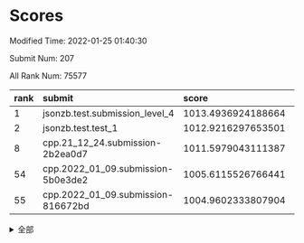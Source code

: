 # Scores

Modified Time: 2022-01-25 01:40:30

Submit Num: 207

All Rank Num: 75577

| rank |               submit               |       score        |       sigma        | pk_num |
| :--- | :--------------------------------- | :----------------- | :----------------- | :----- |
| 1    | jsonzb.test.submission_level_4     | 1013.4936924188664 | 0.8191865948307256 | 1463   |
| 2    | jsonzb.test.test_1                 | 1012.9216297653501 | 0.7958650480463167 | 1460   |
| 8    | cpp.21_12_24.submission-2b2ea0d7   | 1011.5979043111387 | 0.7926660792083782 | 1460   |
| 54   | cpp.2022_01_09.submission-5b0e3de2 | 1005.6115526766441 | 0.7266023484006379 | 1460   |
| 55   | cpp.2022_01_09.submission-816672bd | 1004.9602333807904 | 0.7102605136140882 | 1458   |


<details>
<summary>全部</summary>

| rank |                 submit                 |       score        |       sigma        | pk_num |
| :--- | :------------------------------------- | :----------------- | :----------------- | :----- |
| 1    | jsonzb.test.submission_level_4         | 1013.4936924188664 | 0.8191865948307256 | 1463   |
| 2    | jsonzb.test.test_1                     | 1012.9216297653501 | 0.7958650480463167 | 1460   |
| 3    | gobigger.level_3.submission_level_3_4  | 1012.1432222405765 | 0.7926621771370126 | 1455   |
| 4    | gobigger.level_3.submission_level_3_45 | 1011.9119579092688 | 0.7721605123159043 | 1462   |
| 5    | gobigger.level_3.submission_level_3_1  | 1011.8018580166049 | 0.7934769109865707 | 1464   |
| 6    | gobigger.level_3.submission_level_3_41 | 1011.7151543533931 | 0.7719417510097899 | 1462   |
| 7    | gobigger.level_3.submission_level_3_6  | 1011.7048398107772 | 0.8020184778843028 | 1460   |
| 8    | cpp.21_12_24.submission-2b2ea0d7       | 1011.5979043111387 | 0.7926660792083782 | 1460   |
| 9    | gobigger.level_3.submission_level_3_38 | 1011.5587596168366 | 0.8060917490280115 | 1459   |
| 10   | gobigger.level_3.submission_level_3_36 | 1011.2763082608803 | 0.7679720861010991 | 1460   |
| 11   | gobigger.level_3.submission_level_3_15 | 1010.9271059948202 | 0.7527789777940843 | 1460   |
| 12   | gobigger.level_3.submission_level_3_29 | 1010.9020312878138 | 0.7753940213407222 | 1457   |
| 13   | gobigger.level_3.submission_level_3_28 | 1010.8862871394932 | 0.7813580235888326 | 1463   |
| 14   | gobigger.level_3.submission_level_3_12 | 1010.7949056179206 | 0.7761951774925305 | 1459   |
| 15   | gobigger.level_3.submission_level_3_5  | 1010.7746830962346 | 0.7594455161689277 | 1461   |
| 16   | gobigger.level_3.submission_level_3_8  | 1010.7524328498494 | 0.7571108940686515 | 1459   |
| 17   | gobigger.level_3.submission_level_3_2  | 1010.5599852204994 | 0.7831308249466776 | 1458   |
| 18   | gobigger.level_3.submission_level_3_27 | 1010.3215262810443 | 0.7661853849312178 | 1459   |
| 19   | gobigger.level_3.submission_level_3_21 | 1010.3119711040927 | 0.7689169825766298 | 1459   |
| 20   | gobigger.level_3.submission_level_3_14 | 1010.3112859204285 | 0.7580563590616136 | 1459   |
| 21   | gobigger.level_3.submission_level_3_44 | 1010.2522982509926 | 0.7475497943511757 | 1462   |
| 22   | gobigger.level_3.submission_level_3_49 | 1010.227035816818  | 0.7605745252158953 | 1467   |
| 23   | gobigger.level_3.submission_level_3_47 | 1010.2145963372624 | 0.7733761659189384 | 1458   |
| 24   | gobigger.level_3.submission_level_3_35 | 1010.1500082409282 | 0.7517187110618071 | 1460   |
| 25   | gobigger.level_3.submission_level_3_46 | 1010.1148572090432 | 0.7421265826514689 | 1454   |
| 26   | gobigger.level_3.submission_level_3_40 | 1010.1112425622947 | 0.7579509750906972 | 1462   |
| 27   | gobigger.level_3.submission_level_3_32 | 1010.105102020808  | 0.7548208642905735 | 1457   |
| 28   | gobigger.level_3.submission_level_3_7  | 1010.0944986186205 | 0.790805802084519  | 1460   |
| 29   | gobigger.level_3.submission_level_3_0  | 1010.0872847379296 | 0.761545453969707  | 1460   |
| 30   | gobigger.level_3.submission_level_3_33 | 1010.0614132349151 | 0.7495972882331581 | 1461   |
| 31   | gobigger.level_3.submission_level_3_34 | 1009.9961586595    | 0.7641326568772091 | 1458   |
| 32   | gobigger.level_3.submission_level_3_17 | 1009.9245877667375 | 0.7503361580064325 | 1462   |
| 33   | gobigger.level_3.submission_level_3_37 | 1009.8452163529835 | 0.7548375026222577 | 1462   |
| 34   | gobigger.level_3.submission_level_3_19 | 1009.7393322756211 | 0.756463752724554  | 1460   |
| 35   | gobigger.level_3.submission_level_3_48 | 1009.7279293543781 | 0.778550273144422  | 1466   |
| 36   | gobigger.level_3.submission_level_3_31 | 1009.6537697751673 | 0.7470575745634126 | 1460   |
| 37   | gobigger.level_3.submission_level_3_39 | 1009.4260635705086 | 0.749707614851268  | 1465   |
| 38   | gobigger.level_3.submission_level_3_11 | 1009.3823303564695 | 0.7661418369196252 | 1459   |
| 39   | gobigger.level_3.submission_level_3_16 | 1009.3786450015033 | 0.7584769760642752 | 1459   |
| 40   | gobigger.level_3.submission_level_3_3  | 1009.3122685404212 | 0.7562971831684032 | 1459   |
| 41   | gobigger.level_3.submission_level_3_42 | 1009.3039384759709 | 0.7427716405944412 | 1464   |
| 42   | gobigger.level_3.submission_level_3_30 | 1009.1258194074103 | 0.7394688747007655 | 1466   |
| 43   | gobigger.level_3.submission_level_3_43 | 1009.1118249344061 | 0.7501833474292984 | 1456   |
| 44   | gobigger.level_3.submission_level_3_13 | 1009.0525061854295 | 0.7579943218823099 | 1463   |
| 45   | gobigger.level_3.submission_level_3_10 | 1008.8919670701035 | 0.750055064233883  | 1462   |
| 46   | gobigger.level_3.submission_level_3_25 | 1008.877177894106  | 0.7570570207372089 | 1460   |
| 47   | gobigger.level_3.submission_level_3_24 | 1008.7697143908975 | 0.7510879913386571 | 1462   |
| 48   | gobigger.level_3.submission_level_3_23 | 1008.6366805119441 | 0.7857838255872147 | 1463   |
| 49   | gobigger.level_3.submission_level_3_26 | 1008.6303618224072 | 0.7356293369061564 | 1457   |
| 50   | gobigger.level_3.submission_level_3_9  | 1008.4973222307237 | 0.7447570205090729 | 1457   |
| 51   | gobigger.level_3.submission_level_3_22 | 1008.4695304696662 | 0.7573488998876503 | 1460   |
| 52   | gobigger.level_3.submission_level_3_20 | 1008.1922880916766 | 0.752180136778225  | 1460   |
| 53   | gobigger.level_3.submission_level_3_18 | 1007.7572036101631 | 0.7398940306164067 | 1456   |
| 54   | cpp.2022_01_09.submission-5b0e3de2     | 1005.6115526766441 | 0.7266023484006379 | 1460   |
| 55   | cpp.2022_01_09.submission-816672bd     | 1004.9602333807904 | 0.7102605136140882 | 1458   |
| 56   | gobigger.level_1.submission_level_1_6  | 1004.7210344141557 | 0.716771065755531  | 1460   |
| 57   | gobigger.level_1.submission_level_1_41 | 1004.6186037866436 | 0.7178906141747061 | 1462   |
| 58   | gobigger.level_1.submission_level_1_32 | 1004.5142941524316 | 0.7266834373780372 | 1454   |
| 59   | gobigger.level_1.submission_level_1_23 | 1004.3990719547886 | 0.7410102889429401 | 1461   |
| 60   | gobigger.level_1.submission_level_1_42 | 1004.2780783439782 | 0.7262656966584286 | 1463   |
| 61   | gobigger.level_1.submission_level_1_35 | 1004.1945430265173 | 0.71697293595076   | 1461   |
| 62   | gobigger.level_1.submission_level_1_16 | 1004.0086345207227 | 0.7243422842557576 | 1459   |
| 63   | gobigger.level_1.submission_level_1_36 | 1003.8478135795955 | 0.7126493531697575 | 1458   |
| 64   | gobigger.level_1.submission_level_1_43 | 1003.842568992867  | 0.7028427582847837 | 1455   |
| 65   | gobigger.level_1.submission_level_1_10 | 1003.7847610050309 | 0.7194314906618342 | 1458   |
| 66   | gobigger.level_1.submission_level_1_46 | 1003.7789481791457 | 0.7114302251909685 | 1458   |
| 67   | gobigger.level_1.submission_level_1_20 | 1003.7786326973555 | 0.7155769557434738 | 1455   |
| 68   | gobigger.level_1.submission_level_1_45 | 1003.773964349155  | 0.7231893519935847 | 1459   |
| 69   | gobigger.level_1.submission_level_1_15 | 1003.6312400218337 | 0.7231875172961763 | 1463   |
| 70   | gobigger.level_1.submission_level_1_8  | 1003.5384217423068 | 0.713209036205163  | 1464   |
| 71   | gobigger.level_1.submission_level_1_38 | 1003.5218572246121 | 0.7230599756460679 | 1463   |
| 72   | gobigger.level_1.submission_level_1_48 | 1003.4692487477494 | 0.7131454655912843 | 1465   |
| 73   | gobigger.level_1.submission_level_1_40 | 1003.4629003002725 | 0.718570376663673  | 1459   |
| 74   | gobigger.level_1.submission_level_1_17 | 1003.4466598277851 | 0.7301106346670115 | 1459   |
| 75   | gobigger.level_1.submission_level_1_34 | 1003.4368737160172 | 0.713351195577941  | 1461   |
| 76   | gobigger.level_1.submission_level_1_26 | 1003.4284109774464 | 0.7147525138052883 | 1458   |
| 77   | gobigger.level_1.submission_level_1_12 | 1003.34585087843   | 0.7052904175281474 | 1461   |
| 78   | gobigger.level_1.submission_level_1_37 | 1003.3291101543637 | 0.7218283826510139 | 1464   |
| 79   | gobigger.level_1.submission_level_1_9  | 1003.3173921964428 | 0.7091843737392306 | 1459   |
| 80   | gobigger.level_1.submission_level_1_29 | 1003.3046038227938 | 0.7105243217791729 | 1460   |
| 81   | gobigger.level_1.submission_level_1_5  | 1003.2926930407413 | 0.7196011687452858 | 1462   |
| 82   | gobigger.level_1.submission_level_1_22 | 1003.2760109844614 | 0.7175380519193192 | 1458   |
| 83   | gobigger.level_1.submission_level_1_2  | 1003.2543663209336 | 0.7029379735926865 | 1468   |
| 84   | gobigger.level_1.submission_level_1_7  | 1003.1426243133018 | 0.7164511988729103 | 1456   |
| 85   | gobigger.level_1.submission_level_1_19 | 1003.0333918083464 | 0.7267253643324445 | 1466   |
| 86   | gobigger.level_1.submission_level_1_18 | 1002.9611937732674 | 0.7273122871045347 | 1459   |
| 87   | gobigger.level_1.submission_level_1_25 | 1002.9251027719467 | 0.7179877675754462 | 1458   |
| 88   | gobigger.level_1.submission_level_1_4  | 1002.901068842457  | 0.7016513975684207 | 1463   |
| 89   | gobigger.level_1.submission_level_1_39 | 1002.8586341718849 | 0.716922141848595  | 1463   |
| 90   | gobigger.level_1.submission_level_1_28 | 1002.8535194902068 | 0.7041101025007807 | 1462   |
| 91   | gobigger.level_1.submission_level_1_13 | 1002.6071366070736 | 0.7228371891475155 | 1460   |
| 92   | gobigger.level_1.submission_level_1_11 | 1002.4613951489807 | 0.7098538231285667 | 1461   |
| 93   | gobigger.level_1.submission_level_1_3  | 1002.3724705599036 | 0.7274303245169499 | 1464   |
| 94   | gobigger.level_1.submission_level_1_0  | 1002.365174779306  | 0.7172516578825575 | 1462   |
| 95   | gobigger.level_1.submission_level_1_31 | 1002.357182932869  | 0.7126066785784522 | 1455   |
| 96   | gobigger.level_1.submission_level_1_24 | 1002.3350353096828 | 0.7207193857168531 | 1459   |
| 97   | gobigger.level_1.submission_level_1_1  | 1002.2558505172661 | 0.7055819135094007 | 1463   |
| 98   | gobigger.level_1.submission_level_1_27 | 1002.2089900151459 | 0.7050635406529393 | 1463   |
| 99   | gobigger.level_1.submission_level_1_47 | 1002.1401955520606 | 0.7211768461124735 | 1459   |
| 100  | gobigger.level_1.submission_level_1_30 | 1002.1354597717007 | 0.7088472800657468 | 1459   |
| 101  | gobigger.level_1.submission_level_1_44 | 1002.0474034051631 | 0.7079902072107953 | 1459   |
| 102  | gobigger.level_1.submission_level_1_33 | 1001.9351718877956 | 0.7185233461676089 | 1455   |
| 103  | gobigger.level_1.submission_level_1_21 | 1001.872984485055  | 0.7176466593222841 | 1455   |
| 104  | gobigger.level_1.submission_level_1_14 | 1001.7511225046396 | 0.7018864732969311 | 1463   |
| 105  | gobigger.level_1.submission_level_1_49 | 1001.7024431170971 | 0.7076360254480953 | 1463   |
| 106  | gobigger.random.submission_random_1    | 997.2736111058525  | 0.7187039608737408 | 1463   |
| 107  | gobigger.random.submission_random_48   | 997.1186024780624  | 0.7170477566067589 | 1459   |
| 108  | gobigger.random.submission_random_42   | 996.9466284653469  | 0.7001062911126112 | 1463   |
| 109  | gobigger.random.submission_random_19   | 996.9005302399287  | 0.7127964145746266 | 1464   |
| 110  | gobigger.random.submission_random_45   | 996.7409038269889  | 0.7031660796246607 | 1464   |
| 111  | gobigger.random.submission_random_43   | 996.7078572743782  | 0.7219144698418042 | 1461   |
| 112  | gobigger.random.submission_random_33   | 996.7040121244843  | 0.6989549777875519 | 1462   |
| 113  | gobigger.random.submission_random_24   | 996.6906120730877  | 0.7059855133884542 | 1456   |
| 114  | gobigger.random.submission_random_8    | 996.5980382787307  | 0.7112093160164884 | 1464   |
| 115  | gobigger.random.submission_random_20   | 996.5218701344851  | 0.7022505874713655 | 1462   |
| 116  | gobigger.random.submission_random_47   | 996.4744946657829  | 0.7060661589639683 | 1458   |
| 117  | gobigger.random.submission_random_6    | 996.3845861790928  | 0.7078544500666232 | 1463   |
| 118  | gobigger.random.submission_random_21   | 996.3733123968262  | 0.7166090846194515 | 1456   |
| 119  | gobigger.random.submission_random_5    | 996.3246556053779  | 0.7105714562013892 | 1458   |
| 120  | gobigger.random.submission_random_46   | 996.2719019712281  | 0.701565500769711  | 1462   |
| 121  | gobigger.random.submission_random_44   | 996.2599801135852  | 0.7019777864523143 | 1468   |
| 122  | gobigger.random.submission_random_28   | 996.1772543545136  | 0.7043827377067002 | 1462   |
| 123  | gobigger.random.submission_random_36   | 996.1467508415572  | 0.7127615735044589 | 1459   |
| 124  | gobigger.random.submission_random_26   | 996.1071852637258  | 0.7037437480374028 | 1461   |
| 125  | gobigger.random.submission_random_4    | 996.0801550705481  | 0.7139614746592435 | 1462   |
| 126  | gobigger.random.submission_random_18   | 996.0608792340882  | 0.7186550050094247 | 1457   |
| 127  | gobigger.random.submission_random_14   | 995.975111901761   | 0.697815028933304  | 1462   |
| 128  | gobigger.random.submission_random_25   | 995.9588114214502  | 0.7035734832501173 | 1462   |
| 129  | gobigger.random.submission_random_23   | 995.9481757802859  | 0.7122547022063224 | 1458   |
| 130  | gobigger.random.submission_random_37   | 995.9046251832111  | 0.7138882804624681 | 1463   |
| 131  | gobigger.random.submission_random_40   | 995.8765172693966  | 0.7102523458906229 | 1461   |
| 132  | gobigger.random.submission_random_7    | 995.8193729244887  | 0.7191405697774091 | 1462   |
| 133  | gobigger.random.submission_random_29   | 995.7828697847968  | 0.7038346644016215 | 1465   |
| 134  | gobigger.random.submission_random_16   | 995.7496978497996  | 0.7160321444199377 | 1460   |
| 135  | gobigger.random.submission_random_3    | 995.7488358648053  | 0.7143496533194928 | 1460   |
| 136  | gobigger.random.submission_random_13   | 995.667630135938   | 0.725706297509026  | 1461   |
| 137  | gobigger.random.submission_random_17   | 995.637867085272   | 0.7226128218206341 | 1455   |
| 138  | gobigger.random.submission_random_30   | 995.5670442265473  | 0.7003197900404844 | 1460   |
| 139  | gobigger.random.submission_random_39   | 995.5663874931829  | 0.7097723684934779 | 1463   |
| 140  | gobigger.random.submission_random_32   | 995.4385732551393  | 0.7171957609454814 | 1459   |
| 141  | gobigger.random.submission_random_31   | 995.3724587734138  | 0.7113551085965538 | 1458   |
| 142  | gobigger.random.submission_random_35   | 995.3503394289818  | 0.7082594531016058 | 1453   |
| 143  | gobigger.random.submission_random_27   | 995.2598026487887  | 0.7281944586883211 | 1465   |
| 144  | gobigger.random.submission_random_0    | 995.2371948943554  | 0.7236396437181595 | 1461   |
| 145  | gobigger.random.submission_random_38   | 995.2039709369429  | 0.7048008013325112 | 1461   |
| 146  | gobigger.random.submission_random_22   | 995.1944763575998  | 0.7133390745287911 | 1456   |
| 147  | gobigger.random.submission_random_34   | 995.1846468654161  | 0.7157567434354765 | 1462   |
| 148  | gobigger.random.submission_random_41   | 995.1773760749597  | 0.7054399379714544 | 1460   |
| 149  | gobigger.random.submission_random_12   | 995.158196611012   | 0.7143673328877179 | 1460   |
| 150  | gobigger.random.submission_random_9    | 994.8473229851321  | 0.7385028466420149 | 1462   |
| 151  | gobigger.random.submission_random_49   | 994.8381105325338  | 0.7090241001253957 | 1461   |
| 152  | gobigger.random.submission_random_15   | 994.7975189281103  | 0.7133786534364116 | 1457   |
| 153  | gobigger.random.submission_random_11   | 994.7395327415013  | 0.7232524259535446 | 1457   |
| 154  | gobigger.random.submission_random_2    | 994.668168075705   | 0.7097593752996066 | 1463   |
| 155  | gobigger.random.submission_random_10   | 994.5816903755998  | 0.7210150640949291 | 1461   |
| 156  | gobigger.level_2.submission_level_2_6  | 994.2076101118683  | 0.7368913921761912 | 1460   |
| 157  | gobigger.level_2.submission_level_2_10 | 994.1293718165979  | 0.7511035266683331 | 1462   |
| 158  | gobigger.level_2.submission_level_2_32 | 994.057904133129   | 0.733230779818663  | 1462   |
| 159  | gobigger.level_2.submission_level_2_25 | 993.9212665769062  | 0.7255260620476472 | 1457   |
| 160  | gobigger.level_2.submission_level_2_49 | 993.9119883946718  | 0.7346732026345438 | 1462   |
| 161  | gobigger.level_2.submission_level_2_5  | 993.7281235275707  | 0.722276090099505  | 1461   |
| 162  | gobigger.level_2.submission_level_2_22 | 993.3230956083141  | 0.7449861081966256 | 1463   |
| 163  | gobigger.level_2.submission_level_2_13 | 993.2962306664706  | 0.7375257671598745 | 1459   |
| 164  | gobigger.level_2.submission_level_2_41 | 993.2441780931273  | 0.7358796438253411 | 1461   |
| 165  | gobigger.level_2.submission_level_2_31 | 992.919378559063   | 0.7475687732336582 | 1462   |
| 166  | gobigger.level_2.submission_level_2_21 | 992.7078735000575  | 0.7250605978684584 | 1459   |
| 167  | gobigger.level_2.submission_level_2_9  | 992.6862813338367  | 0.7306928821905466 | 1459   |
| 168  | gobigger.level_2.submission_level_2_45 | 992.598177466957   | 0.7332756035576959 | 1467   |
| 169  | gobigger.level_2.submission_level_2_37 | 992.4655162469865  | 0.7453043373900831 | 1468   |
| 170  | gobigger.level_2.submission_level_2_19 | 992.4625305207298  | 0.7443591232615414 | 1455   |
| 171  | gobigger.level_2.submission_level_2_42 | 992.4444100061718  | 0.7617695801627286 | 1465   |
| 172  | gobigger.level_2.submission_level_2_40 | 992.4158180468271  | 0.7414913646830704 | 1460   |
| 173  | gobigger.level_2.submission_level_2_30 | 992.41249671181    | 0.7357876782894337 | 1458   |
| 174  | gobigger.level_2.submission_level_2_47 | 992.4099969226379  | 0.7348396618376667 | 1458   |
| 175  | gobigger.level_2.submission_level_2_46 | 992.3947487827832  | 0.7711142524618716 | 1457   |
| 176  | gobigger.level_2.submission_level_2_34 | 992.3777423202396  | 0.7550405716643788 | 1461   |
| 177  | gobigger.level_2.submission_level_2_36 | 992.2621557812099  | 0.7464589897025734 | 1460   |
| 178  | gobigger.level_2.submission_level_2_43 | 992.1866381801957  | 0.7461560558509414 | 1458   |
| 179  | gobigger.level_2.submission_level_2_2  | 992.081745770362   | 0.7375843915171668 | 1460   |
| 180  | gobigger.level_2.submission_level_2_44 | 992.0570412871058  | 0.7379305768664275 | 1462   |
| 181  | gobigger.level_2.submission_level_2_17 | 992.0413589159692  | 0.7366132957360602 | 1459   |
| 182  | gobigger.level_2.submission_level_2_4  | 991.9720092880733  | 0.7572821335502429 | 1463   |
| 183  | gobigger.level_2.submission_level_2_26 | 991.9680032987325  | 0.7301692521348095 | 1462   |
| 184  | gobigger.level_2.submission_level_2_23 | 991.9653808203301  | 0.7541022378652505 | 1467   |
| 185  | gobigger.level_2.submission_level_2_12 | 991.9435400561288  | 0.7595030732626037 | 1462   |
| 186  | gobigger.level_2.submission_level_2_8  | 991.8784673378718  | 0.7425607125857563 | 1461   |
| 187  | gobigger.level_2.submission_level_2_0  | 991.8526850139602  | 0.7380853718156465 | 1456   |
| 188  | gobigger.level_2.submission_level_2_1  | 991.706182302334   | 0.7402931030336226 | 1454   |
| 189  | gobigger.level_2.submission_level_2_35 | 991.590965721868   | 0.7378588234968201 | 1460   |
| 190  | gobigger.level_2.submission_level_2_29 | 991.5507579522961  | 0.7632274806224107 | 1458   |
| 191  | gobigger.level_2.submission_level_2_33 | 991.5383252684092  | 0.782920300392903  | 1461   |
| 192  | gobigger.level_2.submission_level_2_24 | 991.5124708460387  | 0.7432267805228175 | 1463   |
| 193  | gobigger.level_2.submission_level_2_3  | 991.403047847363   | 0.7601077062293421 | 1460   |
| 194  | gobigger.level_2.submission_level_2_48 | 991.2167693784882  | 0.7547377471245973 | 1460   |
| 195  | gobigger.level_2.submission_level_2_39 | 991.2151125263985  | 0.7537901394299111 | 1461   |
| 196  | gobigger.level_2.submission_level_2_38 | 991.1683596785653  | 0.7555594146563431 | 1460   |
| 197  | gobigger.level_2.submission_level_2_18 | 990.9498272453409  | 0.7520766201787431 | 1460   |
| 198  | gobigger.level_2.submission_level_2_28 | 990.7561793682539  | 0.7757663392280519 | 1463   |
| 199  | gobigger.level_2.submission_level_2_15 | 990.5998887856474  | 0.7505009988233613 | 1454   |
| 200  | gobigger.level_2.submission_level_2_20 | 990.424270902106   | 0.7755174120123124 | 1461   |
| 201  | gobigger.level_2.submission_level_2_27 | 990.1677037186557  | 0.7717105287482287 | 1457   |
| 202  | gobigger.level_2.submission_level_2_11 | 990.125791306584   | 0.7502400428257384 | 1462   |
| 203  | gobigger.level_2.submission_level_2_7  | 989.8315814763602  | 0.7563841283891481 | 1459   |
| 204  | gobigger.level_2.submission_level_2_14 | 989.7729067757167  | 0.7558482899544715 | 1460   |
| 205  | gobigger.level_2.submission_level_2_16 | 989.7717269196488  | 0.7769308977880564 | 1464   |
| 206  | gobigger.none.submission_none_0        | 978.1571361269936  | 1.4018728011816266 | 1465   |
| 207  | gobigger.none.submission_none_1        | 976.2304204608467  | 1.377531808354633  | 1463   |

</details>